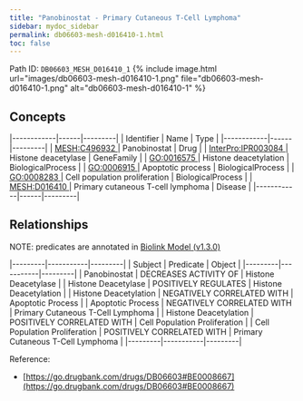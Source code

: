 ```yaml
---
title: "Panobinostat - Primary Cutaneous T-Cell Lymphoma"
sidebar: mydoc_sidebar
permalink: db06603-mesh-d016410-1.html
toc: false 
---
```



Path ID: `DB06603_MESH_D016410_1`
{% include image.html url="images/db06603-mesh-d016410-1.png" file="db06603-mesh-d016410-1.png" alt="db06603-mesh-d016410-1" %}

## Concepts

|------------|------|---------|
| Identifier | Name | Type    |
|------------|------|---------|
| <a href="https://identifiers.org/MESH:C496932">MESH:C496932 </a> | Panobinostat | Drug |
| <a href="https://identifiers.org/InterPro:IPR003084">InterPro:IPR003084 </a> | Histone deacetylase | GeneFamily |
| <a href="https://identifiers.org/GO:0016575">GO:0016575 </a> | Histone deacetylation | BiologicalProcess |
| <a href="https://identifiers.org/GO:0006915">GO:0006915 </a> | Apoptotic process | BiologicalProcess |
| <a href="https://identifiers.org/GO:0008283">GO:0008283 </a> | Cell population proliferation | BiologicalProcess |
| <a href="https://identifiers.org/MESH:D016410">MESH:D016410 </a> | Primary cutaneous T-cell lymphoma | Disease |
|------------|------|---------|

## Relationships


NOTE: predicates are annotated in <a href="https://github.com/biolink/biolink-model/releases/tag/v1.3.0">Biolink Model (v1.3.0)</a>

|---------|-----------|---------|
| Subject | Predicate | Object  |
|---------|-----------|---------|
| Panobinostat | DECREASES ACTIVITY OF | Histone Deacetylase |
| Histone Deacetylase | POSITIVELY REGULATES | Histone Deacetylation |
| Histone Deacetylation | NEGATIVELY CORRELATED WITH | Apoptotic Process |
| Apoptotic Process | NEGATIVELY CORRELATED WITH | Primary Cutaneous T-Cell Lymphoma |
| Histone Deacetylation | POSITIVELY CORRELATED WITH | Cell Population Proliferation |
| Cell Population Proliferation | POSITIVELY CORRELATED WITH | Primary Cutaneous T-Cell Lymphoma |
|---------|-----------|---------|

Reference: 
  - [https://go.drugbank.com/drugs/DB06603#BE0008667](https://go.drugbank.com/drugs/DB06603#BE0008667)

